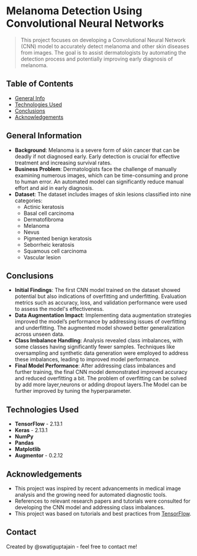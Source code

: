 # Melanoma Detection Using Convolutional Neural Networks
> This project focuses on developing a Convolutional Neural Network (CNN) model to accurately detect melanoma and other skin diseases from images. The goal is to assist dermatologists by automating the detection process and potentially improving early diagnosis of melanoma.


## Table of Contents
* [General Info](#general-information)
* [Technologies Used](#technologies-used)
* [Conclusions](#conclusions)
* [Acknowledgements](#acknowledgements)

<!-- You can include any other section that is pertinent to your problem -->

## General Information
- **Background**: Melanoma is a severe form of skin cancer that can be deadly if not diagnosed early. Early detection is crucial for effective treatment and increasing survival rates.
- **Business Problem**: Dermatologists face the challenge of manually examining numerous images, which can be time-consuming and prone to human error. An automated model can significantly reduce manual effort and aid in early diagnosis.
- **Dataset**: The dataset includes images of skin lesions classified into nine categories:
  - Actinic keratosis
  - Basal cell carcinoma
  - Dermatofibroma
  - Melanoma
  - Nevus
  - Pigmented benign keratosis
  - Seborrheic keratosis
  - Squamous cell carcinoma
  - Vascular lesion


## Conclusions
- **Initial Findings**: The first CNN model trained on the dataset showed potential but also indications of overfitting and underfitting. Evaluation metrics such as accuracy, loss, and validation performance were used to assess the model's effectiveness.
- **Data Augmentation Impact**: Implementing data augmentation strategies improved the model’s performance by addressing issues of overfitting and underfitting. The augmented model showed better generalization across unseen data.
- **Class Imbalance Handling**: Analysis revealed class imbalances, with some classes having significantly fewer samples. Techniques like oversampling and synthetic data generation were employed to address these imbalances, leading to improved model performance.
- **Final Model Performance**: After addressing class imbalances and further training, the final CNN model demonstrated improved accuracy and reduced overfitting a bit. The problem of overfitting can be solved by add more layer,neurons or adding dropout layers.The Model can be further improved by tuning the hyperparameter.


## Technologies Used
- **TensorFlow** - 2.13.1
- **Keras** - 2.13.1
- **NumPy** 
- **Pandas** 
- **Matplotlib** 
- **Augmentor** - 0.2.12

## Acknowledgements
- This project was inspired by recent advancements in medical image analysis and the growing need for automated diagnostic tools.
- References to relevant research papers and tutorials were consulted for developing the CNN model and addressing class imbalances.
- This project was based on tutorials and best practices from [TensorFlow](https://www.tensorflow.org/).

## Contact
Created by @swatiguptajain - feel free to contact me!

